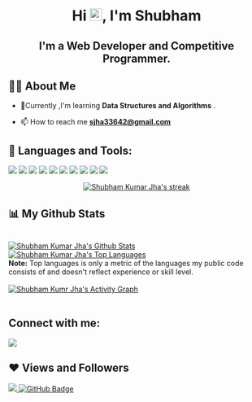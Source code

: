 <!-- <a href="#"><img width="100%" height="auto" src="https://i.imgur.com/iXuL1HG.png" height="175px"/></a> -->

<h1 align="center">Hi <img src="https://raw.githubusercontent.com/MartinHeinz/MartinHeinz/master/wave.gif" width="24px">, I'm Shubham</h1>
<h2 align="center">I'm a Web Developer and Competitive Programmer.</h2>


## 🙋‍♂️ About Me

- 🌱Currently ,I'm learning **Data Structures and Algorithms** .

- 📫 How to reach me **sjha33642@gmail.com**

## 🚀 Languages and Tools:

<p align="left">
    <img src="https://img.icons8.com/color/48/000000/javascript.png"/>
    <img src="https://img.icons8.com/color/48/000000/html-5.png"/> 
    <img src="https://img.icons8.com/color/48/000000/css3.png"/> 
    <img src="https://img.icons8.com/color/48/000000/bootstrap.png"/> 
    <img src="https://img.icons8.com/color/48/000000/python.png"/>
    <img src="https://img.icons8.com/fluent/50/000000/mysql-logo.png"/> 
    <img src="https://img.icons8.com/color/48/000000/c-programming.png"/> 
    <img src="https://img.icons8.com/color/48/000000/c-plus-plus-logo.png"/>
    <img src="https://img.icons8.com/color/48/000000/git.png"/>
    <img src="https://img.icons8.com/officel/48/000000/php-logo.png"/>
    
</p>

<p align="center">
    <a href="https://github.com/Shubhamjha1710/github-readme-streak-stats">
        <img title="🔥 Get streak stats for your profile at git.io/streak-stats" alt="Shubham Kumar Jha's streak" src="https://github-readme-streak-stats.herokuapp.com/?user=Shubhamjha1710&theme=black-ice&hide_border=true&stroke=0000&background=060A0CD0"/>
    </a>
</p>

## 📊 My Github Stats

  <br/>
    <a href="https://github.com/Shubhamjha1710/github-readme-stats">
    <img alt="Shubham Kumar Jha's Github Stats" src="https://github-readme-stats.vercel.app/api?username=Shubhamjha1710&show_icons=true&count_private=true&theme=react&hide_border=true&bg_color=0D1117" />
    </a>
  <a href="https://github.com/Shubhamjha1710/github-readme-stats">
  <img alt="Shubham Kumar Jha's Top Languages" src="https://github-readme-stats.vercel.app/api/top-langs/?username=Shubhamjha1710&langs_count=8&count_private=true&layout=compact&theme=react&hide_border=true&bg_color=0D1117" />
  </a>
  <br/>
  <b>Note:</b> Top languages is only a metric of the languages my public code consists of and doesn't reflect experience or skill level.


<br/>
<br/>

<a href="https://github.com/Shubhamjha1710/github-readme-activity-graph">
<img alt="Shubham Kumr Jha's Activity Graph" src="https://activity-graph.herokuapp.com/graph?username=Shubhamjha1710&bg_color=0D1117&color=5BCDEC&line=5BCDEC&point=FFFFFF&hide_border=true" />
</a>

<br/>
<br/>

## Connect with me:
<p align="left">

<a href = "https://www.linkedin.com/in/shubham-kumar-jha-3224a1217/">
<img src="https://img.icons8.com/fluent/48/000000/linkedin.png"/>
</a>
</p>

## ❤ Views and Followers
<a href="https://github.com/Meghna-DAS/github-profile-views-counter">
<img src="https://komarev.com/ghpvc/?username=Shubhamjha1710">
</a>
<a href="https://github.com/SubhamRaoniar28?tab=followers">
<img src="https://img.shields.io/github/followers/Shubhamjha1710?label=Followers&style=social" alt="GitHub Badge">
</a>
